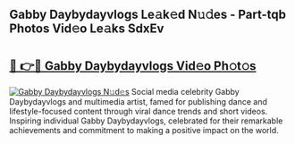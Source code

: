 ## Gabby Daybydayvlogs Le𝚊k𝚎d N𝚞𝚍es - Part-tqb Photos Vid𝚎o Le𝚊ks SdxEv

# <h2><a href="http://fbbjssp.evod.top/?m=Gabby+Daybydayvlogs">🔗 👉🔴 Gabby Daybydayvlogs Vid𝚎o Ph𝚘t𝚘s</a></h2>

[![Gabby Daybydayvlogs N𝚞d𝚎s](https://i.imgur.com/8V9OHl7.gif)](http://fbbjssp.evod.top/?m=Gabby+Daybydayvlogs)
Social media celebrity Gabby Daybydayvlogs and multimedia artist, famed for publishing dance and lifestyle-focused content through viral dance trends and short videos. Inspiring individual Gabby Daybydayvlogs, celebrated for their remarkable achievements and commitment to making a positive impact on the world. 
